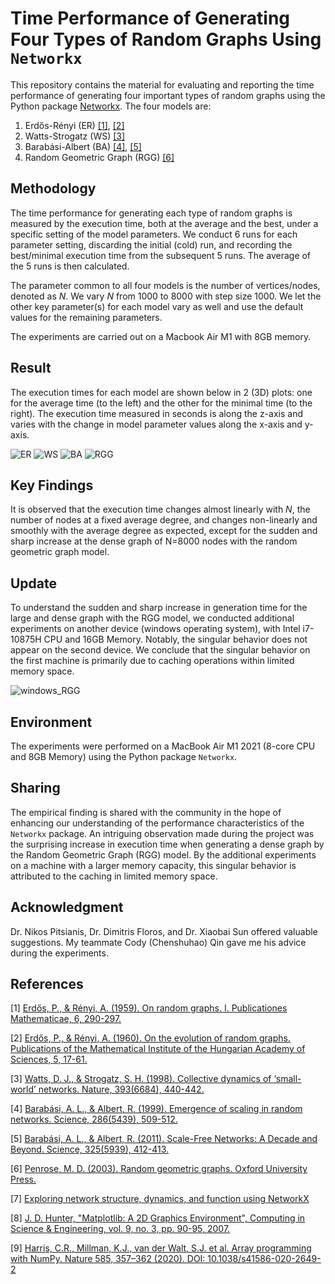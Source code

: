 # Time Performance of Generating Four Types of Random Graphs Using `Networkx`

This repository contains the material for evaluating and reporting the
time performance of generating four important types of random graphs
using the Python package [Networkx](https://networkx.org/). The four 
models are:

1. Erdős-Rényi (ER) [[1]](#1), [[2]](#2) 
2. Watts-Strogatz (WS) [[3]](#3)
3. Barabási-Albert (BA) [[4]](#4), [[5]](#5)
4. Random Geometric Graph (RGG) [[6]](#6)

## Methodology

The time performance for generating each type of random graphs is
measured by the execution time, both at the average and the best,
under a specific setting of the model parameters. We conduct 6 runs
for each parameter setting, discarding the initial (cold) run, and
recording the best/minimal execution time from the subsequent 5
runs. The average of the 5 runs is then calculated.


The parameter common to all four models is the number of
vertices/nodes, denoted as $N$. We vary $N$ from 1000 to 8000 with
step size 1000.  We let the other key parameter(s) for each model vary
as well and use the default values for the remaining parameters.

The experiments are carried out on a Macbook Air M1 with 8GB memory. 

## Result

The execution times for each model are shown below in 2 (3D) plots: one
for the average time (to the left) and the other for the minimal time
(to the right). The execution time measured in seconds is along the z-axis and
varies with the change in model parameter values along the x-axis and y-axis.

![ER](https://github.com/AAroNZH11/Observation_Networkx_RGG/assets/124021215/d5d0c34b-5df6-416b-beff-a27fd8472e01)
![WS](https://github.com/AAroNZH11/Performance_RGM_Networkx/assets/124021215/0281b1ae-e06b-43dd-83d4-adb6dcf76db4)
![BA](https://github.com/AAroNZH11/Performance_RGM_Networkx/assets/124021215/34d3972e-2574-4f6a-9041-b49a68700fbc)
![RGG](https://github.com/AAroNZH11/Performance_RGM_Networkx/assets/124021215/1c8b1d69-f343-48c4-931b-2e202fd96dd7)

## Key Findings

It is observed that the execution time changes almost linearly with
$N$, the number of nodes at a fixed average degree, and changes
non-linearly and smoothly with the average degree as expected, except
for the sudden and sharp increase at the dense graph of N=8000 nodes
with the random geometric graph model.


## Update 

To understand the sudden and sharp increase in generation time for the
large and dense graph with the RGG model, we conducted additional
experiments on another device (windows operating system), with Intel
i7-10875H CPU and 16GB Memory.  Notably, the singular behavior does
not appear on the second device. We conclude that the singular
behavior on the first machine is primarily due to caching operations
within limited memory space.

![windows_RGG](https://github.com/AAroNZH11/Performance_RGM_Networkx/assets/124021215/7c5cefc4-0c31-4b6a-bfda-f1c5088b0afe)

## Environment

The experiments were performed on a MacBook Air M1 2021 (8-core CPU
and 8GB Memory) using the Python package `Networkx`.

## Sharing

The empirical finding is shared with the community in the hope of
enhancing our understanding of the performance characteristics of the
`Networkx` package. An intriguing observation made during the project
was the surprising increase in execution time when generating a dense
graph by the Random Geometric Graph (RGG) model. By the additional
experiments on a machine with a larger memory capacity, this
singular behavior is attributed to the caching in limited memory space.



## Acknowledgment

Dr. Nikos Pitsianis, Dr. Dimitris Floros, and Dr. Xiaobai Sun offered
valuable suggestions. My teammate Cody (Chenshuhao) Qin gave me his
advice during the experiments. 

## References

<a id="1">[1]</a>
[Erdős, P., & Rényi, A. (1959). On random graphs. I. Publicationes Mathematicae, 6, 290-297.](https://www.renyi.hu/~p_erdos/1959-11.pdf)

<a id="2">[2]</a>
[Erdős, P., & Rényi, A. (1960). On the evolution of random graphs. Publications of the Mathematical Institute of the Hungarian Academy of Sciences, 5, 17-61.](https://www.renyi.hu/~p_erdos/1960-10.pdf)

<a id="3">[3]</a>
[Watts, D. J., & Strogatz, S. H. (1998). Collective dynamics of ‘small-world’ networks. Nature, 393(6684), 440-442.](https://www.nature.com/articles/30918)

<a id="4">[4]</a>
[Barabási, A. L., & Albert, R. (1999). Emergence of scaling in random networks. Science, 286(5439), 509-512.](https://www.science.org/doi/10.1126/science.286.5439.509)

<a id="5">[5]</a>
[Barabási, A. L., & Albert, R. (2011). Scale-Free Networks: A Decade and Beyond. Science, 325(5939), 412-413.](https://www.science.org/doi/10.1126/science.1173299)

<a id="6">[6]</a>
[Penrose, M. D. (2003). Random geometric graphs. Oxford University Press.](https://academic.oup.com/book/9064)

<a id="7">[7]</a>
[Exploring network structure, dynamics, and function using NetworkX](https://conference.scipy.org/proceedings/SciPy2008/paper_2/)

<a id="8">[8]</a>
[ J. D. Hunter, "Matplotlib: A 2D Graphics Environment", Computing in Science & Engineering, vol. 9, no. 3, pp. 90-95, 2007.](https://ieeexplore.ieee.org/document/4160265)

<a id="9">[9]</a>
[Harris, C.R., Millman, K.J., van der Walt, S.J. et al. Array programming with NumPy. Nature 585, 357–362 (2020). DOI: 10.1038/s41586-020-2649-2](https://www.nature.com/articles/s41586-020-2649-2)

